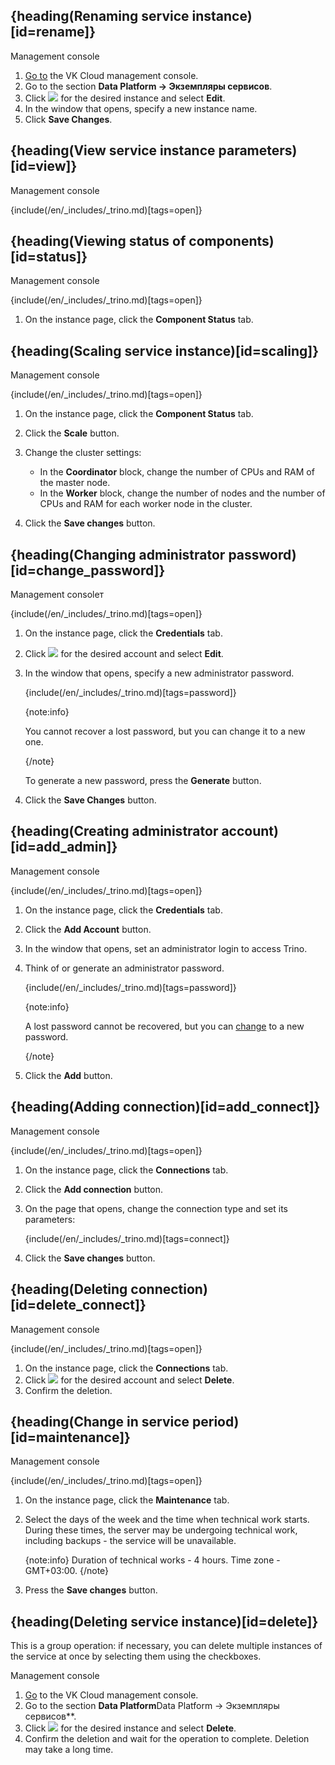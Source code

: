 ## {heading(Renaming service instance)[id=rename]}

<tabs>
<tablist>
<tab>Management console</tab>
</tablist>
<tabpanel>

1. [Go to](https://msk.cloud.vk.com/app/) the VK Cloud management console.
1. Go to the section **Data Platform → Экземпляры сервисов**.
1. Click ![ ](/en/assets/more-icon.svg "inline") for the desired instance and select **Edit**.
1. In the window that opens, specify a new instance name.
1. Click **Save Changes**.

</tabpanel>
</tabs>

## {heading(View service instance parameters)[id=view]}

<tabs>
<tablist>
<tab>Management console</tab>
</tablist>
<tabpanel>

{include(/en/_includes/_trino.md)[tags=open]}

</tabpanel>
</tabs>

## {heading(Viewing status of components)[id=status]}

<tabs>
<tablist>
<tab>Management console</tab>
</tablist>
<tabpanel>

{include(/en/_includes/_trino.md)[tags=open]}

1. On the instance page, click the **Component Status** tab.

</tabpanel>
</tabs>

## {heading(Scaling service instance)[id=scaling]}

<tabs>
<tablist>
<tab>Management console</tab>
</tablist>
<tabpanel>

{include(/en/_includes/_trino.md)[tags=open]}

1. On the instance page, click the **Component Status** tab.
1. Click the **Scale** button.
1. Change the cluster settings:

   - In the **Coordinator** block, change the number of CPUs and RAM of the master node.
   - In the **Worker** block, change the number of nodes and the number of CPUs and RAM for each worker node in the cluster.
1. Click the **Save changes** button.

</tabpanel>
</tabs>

## {heading(Changing administrator password)[id=change_password]}

<tabs>
<tablist>
<tab>Management consoleт</tab>
</tablist>
<tabpanel>

{include(/en/_includes/_trino.md)[tags=open]}

1. On the instance page, click the **Credentials** tab.
1. Click ![ ](/en/assets/more-icon.svg "inline") for the desired account and select **Edit**.
1. In the window that opens, specify a new administrator password.

   {include(/en/_includes/_trino.md)[tags=password]}

   {note:info}

   You cannot recover a lost password, but you can change it to a new one.

   {/note}

   To generate a new password, press the **Generate** button.

1. Click the **Save Changes** button.

</tabpanel>
</tabs>

## {heading(Creating administrator account)[id=add_admin]}

<tabs>
<tablist>
<tab>Management console</tab>
</tablist>
<tabpanel>

{include(/en/_includes/_trino.md)[tags=open]}

1. On the instance page, click the **Credentials** tab.
1. Click the **Add Account** button.
1. In the window that opens, set an administrator login to access Trino.
1. Think of or generate an administrator password.

   {include(/en/_includes/_trino.md)[tags=password]}

   {note:info}

   A lost password cannot be recovered, but you can [change](#change_password) to a new password.

   {/note}

1. Click the **Add** button.

</tabpanel>
</tabs>

## {heading(Adding connection)[id=add_connect]}

<tabs>
<tablist>
<tab>Management console</tab>
</tablist>
<tabpanel>

{include(/en/_includes/_trino.md)[tags=open]}

1. On the instance page, click the **Connections** tab.
1. Click the **Add connection** button.
1. On the page that opens, change the connection type and set its parameters:

   {include(/en/_includes/_trino.md)[tags=connect]}

1. Click the **Save changes** button.

</tabpanel>
</tabs>

## {heading(Deleting connection)[id=delete_connect]}

<tabs>
<tablist>
<tab>Management console</tab>
</tablist>
<tabpanel>

{include(/en/_includes/_trino.md)[tags=open]}

1. On the instance page, click the **Connections** tab.
1. Click ![ ](/en/assets/more-icon.svg "inline") for the desired account and select **Delete**.
1. Confirm the deletion.

</tabpanel>
</tabs>

## {heading(Change in service period)[id=maintenance]}

<tabs>
<tablist>
<tab>Management console</tab>
</tablist>
<tabpanel>

{include(/en/_includes/_trino.md)[tags=open]}

1. On the instance page, click the **Maintenance** tab.
1. Select the days of the week and the time when technical work starts. During these times, the server may be undergoing technical work, including backups - the service will be unavailable.

   {note:info}
   Duration of technical works - 4 hours. Time zone - GMT+03:00. 
   {/note}

1. Press the **Save changes** button.

</tabpanel>
</tabs>

## {heading(Deleting service instance)[id=delete]}

This is a group operation: if necessary, you can delete multiple instances of the service at once by selecting them using the checkboxes.

<tabs>
<tablist>
<tab>Management console</tab>
</tablist>
<tabpanel>

1. [Go](https://msk.cloud.vk.com/app) to the VK Cloud management console.
1. Go to the section **Data Platform**Data Platform → Экземпляры сервисов**.
1. Click ![ ](/en/assets/more-icon.svg "inline") for the desired instance and select **Delete**.
1. Confirm the deletion and wait for the operation to complete. Deletion may take a long time.

</tabpanel>
</tabs>
